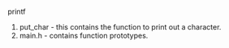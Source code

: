 printf

1. put_char - this contains the function to print out a character.
2. main.h  - contains function prototypes.
